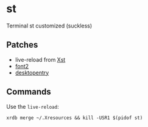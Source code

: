 # st
Terminal st customized (suckless)

## Patches
+ live-reload from [Xst](https://github.com/gnotclub/xst)
+ [font2](https://st.suckless.org/patches/font2/)
+ [desktopentry](https://st.suckless.org/patches/desktopentry/)

## Commands
Use the `live-reload`:

    xrdb merge ~/.Xresources && kill -USR1 $(pidof st)
